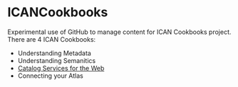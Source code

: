 ICANCookbooks
=============

Experimental use of GitHub to manage content for ICAN Cookbooks project. There are 4 ICAN Cookbooks:

- Understanding Metadata
- Understanding Semanitics
- [Catalog Services for the Web](documents/301-F05_Catalog_Services/README.md "Catalog Services for the Web")
- Connecting your Atlas
